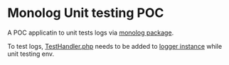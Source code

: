# Monolog Unit testing POC

A POC applicatin to unit tests logs via [monolog package](https://github.com/Seldaek/monolog).

To test logs, [TestHandler.php](https://github.com/Seldaek/monolog/blob/main/src/Monolog/Handler/TestHandler.php) needs to be added to [logger instance](https://github.com/Seldaek/monolog/blob/main/doc/01-usage.md#configuring-a-logger) while unit testing env.
